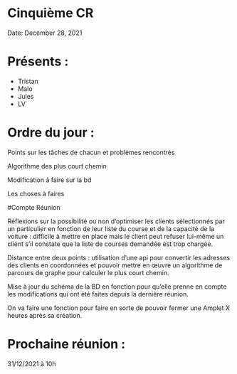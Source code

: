 # Cinquième CR

Date: December 28, 2021

# **Présents :**

- Tristan
- Malo
- Jules
- LV

# Ordre du jour :

Points sur les tâches de chacun et problèmes rencontrés

Algorithme des plus court chemin

Modification à faire sur la bd 

Les choses à faires

#Compte Réunion

Réflexions sur la possibilité ou non d’optimiser les clients sélectionnés par un particulier en fonction de leur liste du course et de la capacité de la voiture : difficile à mettre en place mais le client peut refuser lui-même un client s’il constate que la liste de courses demandée est trop chargée.

Distance entre deux points : utilisation d’une api pour convertir les adresses des clients en coordonnées et pouvoir mettre en œuvre un algorithme de parcours de graphe pour calculer le plus court chemin.

Mise à jour du schéma de la BD en fonction pour qu’elle prenne en compte les modifications qui ont été faites depuis la dernière réunion.

On va faire une fonction pour faire en sorte de pouvoir fermer une Amplet X heures après sa création.

# Prochaine réunion :

31/12/2021 à 10h
